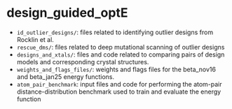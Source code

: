 # design_guided_optE
* `id_outlier_designs/`: files related to identifying outlier designs from Rocklin et al.
* `rescue_dms/`: files related to deep mutational scanning of outlier designs
* `designs_and_xtals/`: files and code related to comparing pairs of design models and corresponding crystal structures. 
* `weights_and_flags_files/`: weights and flags files for the beta_nov16 and beta_jan25 energy functions.
* `atom_pair_benchmark`: input files and code for performing the atom-pair distance-distribution benchmark used to train and evaluate the energy function
